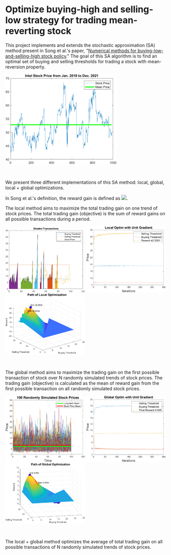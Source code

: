 # Optimize buying-high and selling-low strategy for trading mean-reverting stock

This project implements and extends the stochastic approximation (SA) method present in Song et al.'s paper, "[Numerical methods for buying-low-and-selling-high stock policy](https://doi.org/10.1109/ACC.2008.4586627)." The goal of this SA algorithm is to find an optimal set of buying and selling thresholds for trading a stock with mean-reversion property. 

<p float="center">
    <img src="figures/intel_stock_prices.png" width="350" /> 
</p>
<br>

We present three different implementations of this SA method: local, global, local + global optimizations.

In Song et al.'s definition, the reward gain is defined as <img src="https://render.githubusercontent.com/render/math?math=\phi(\theta)=\phi(b,s)=e^{(-\rho\tau^{(s)})}s(1-K) - e^{(-\rho\tau^{(b)})}b(1%2BK)">. 

The local method aims to maximize the total trading gain on one trend of stock prices. The total trading gain (objective) is the sum of reward gains on all possible transactions during a period.

<p float="left">
  <img src="figures/multi_transactions_of_one_stock.png" width="250" />
  <img src="figures/local_optim_unit_gradient.png" width="250" />
  <img src="figures/local_optimization_path.png" width="250" /> 
</p>
<br>

The global method aims to maximize the trading gain on the first possible transaction of stock over N randomly simulated trends of stock prices. The trading gain (objective) is calculated as the mean of reward gain from the first possible transaction on all randomly simulated stock prices.

<p float="left">
  <img src="figures/randomly_simulated_stock_prices.png" width="250" />
  <img src="figures/global_optim_unit_gradient.png" width="250" />
  <img src="figures/global_optimization_path.png" width="250" /> 
</p>
<br>

The local + global method optimizes the average of total trading gain on all possible transactions of N randomly simulated trends of stock prices.